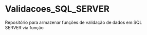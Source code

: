 # Validacoes_SQL_SERVER
Repositório para armazenar funções de validação de dados em SQL SERVER via função
